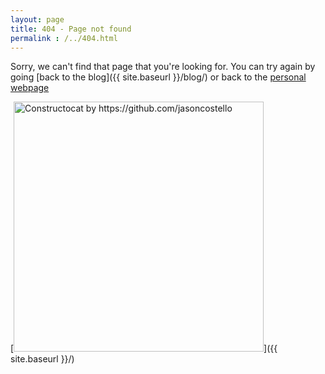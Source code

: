 ```yaml
---
layout: page
title: 404 - Page not found
permalink : /../404.html
---
```


Sorry, we can't find that page that you're looking for. You can try again by going [back to the blog]({{ site.baseurl }}/blog/) or back to the [personal webpage](https://deveaup.github.io)

[<img src="{{ site.baseurl }}/images/404.jpg" alt="Constructocat by https://github.com/jasoncostello" style="width: 400px;"/>]({{ site.baseurl }}/)